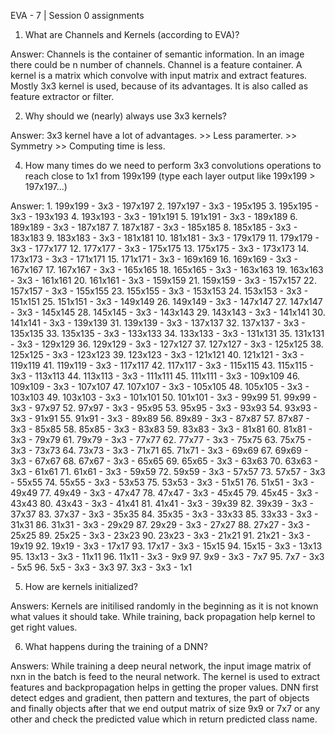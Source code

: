 EVA - 7 | Session 0 assignments

1. What are Channels and Kernels (according to EVA)?

Answer: Channels is the container of semantic information. In an image there could be n number of channels. Channel is a feature container.
A kernel is a matrix which convolve with input matrix and extract features. Mostly 3x3 kernel is used, because of its advantages. 
It is also called as feature extractor or filter.

2. Why should we (nearly) always use 3x3 kernels?


Answer: 3x3 kernel have a lot of advantages. 
        >> Less paramerter.
        >> Symmetry
        >> Computing time is less.

4. How many times do we need to perform 3x3 convolutions operations to reach close to 1x1 from 199x199 (type each layer output like 199x199 > 197x197...)


Answer: 
       1. 199x199 - 3x3 - 197x197
       2. 197x197 - 3x3 - 195x195
       3. 195x195 - 3x3 - 193x193
       4. 193x193 - 3x3 - 191x191
       5. 191x191 - 3x3 - 189x189
       6. 189x189 - 3x3 - 187x187
       7. 187x187 - 3x3 - 185x185
       8. 185x185 - 3x3 - 183x183
       9. 183x183 - 3x3 - 181x181
       10. 181x181 - 3x3 - 179x179
       11. 179x179 - 3x3 - 177x177
       12. 177x177 - 3x3 - 175x175
       13. 175x175 - 3x3 - 173x173
       14. 173x173 - 3x3 - 171x171
       15. 171x171 - 3x3 - 169x169
       16. 169x169 - 3x3 - 167x167
       17. 167x167 - 3x3 - 165x165
       18. 165x165 - 3x3 - 163x163
       19. 163x163 - 3x3 - 161x161
       20. 161x161 - 3x3 - 159x159
       21. 159x159 - 3x3 - 157x157
       22. 157x157 - 3x3 - 155x155
       23. 155x155 - 3x3 - 153x153
       24. 153x153 - 3x3 - 151x151
       25. 151x151 - 3x3 - 149x149
       26. 149x149 - 3x3 - 147x147
       27. 147x147 - 3x3 - 145x145
       28. 145x145 - 3x3 - 143x143
       29. 143x143 - 3x3 - 141x141
       30. 141x141 - 3x3 - 139x139
       31. 139x139 - 3x3 - 137x137
       32. 137x137 - 3x3 - 135x135
       33. 135x135 - 3x3 - 133x133
       34. 133x133 - 3x3 - 131x131
       35. 131x131 - 3x3 - 129x129
       36. 129x129 - 3x3 - 127x127
       37. 127x127 - 3x3 - 125x125
       38. 125x125 - 3x3 - 123x123
       39. 123x123 - 3x3 - 121x121
       40. 121x121 - 3x3 - 119x119
       41. 119x119 - 3x3 - 117x117
       42. 117x117 - 3x3 - 115x115
       43. 115x115 - 3x3 - 113x113
       44. 113x113 - 3x3 - 111x111
       45. 111x111 - 3x3 - 109x109
       46. 109x109 - 3x3 - 107x107
       47. 107x107 - 3x3 - 105x105
       48. 105x105 - 3x3 - 103x103
       49. 103x103 - 3x3 - 101x101
       50. 101x101 - 3x3 - 99x99
       51. 99x99 - 3x3 - 97x97
       52. 97x97 - 3x3 - 95x95
       53. 95x95 - 3x3 - 93x93
       54. 93x93 - 3x3 - 91x91
       55. 91x91 - 3x3 - 89x89
       56. 89x89 - 3x3 - 87x87
       57. 87x87 - 3x3 - 85x85
       58. 85x85 - 3x3 - 83x83
       59. 83x83 - 3x3 - 81x81
       60. 81x81 - 3x3 - 79x79
       61. 79x79 - 3x3 - 77x77
       62. 77x77 - 3x3 - 75x75
       63. 75x75 - 3x3 - 73x73
       64. 73x73 - 3x3 - 71x71
       65. 71x71 - 3x3 - 69x69
       67. 69x69 - 3x3 - 67x67
       68. 67x67 - 3x3 - 65x65
       69. 65x65 - 3x3 - 63x63
       70. 63x63 - 3x3 - 61x61
       71. 61x61 - 3x3 - 59x59
       72. 59x59 - 3x3 - 57x57
       73. 57x57 - 3x3 - 55x55
       74. 55x55 - 3x3 - 53x53
       75. 53x53 - 3x3 - 51x51
       76. 51x51 - 3x3 - 49x49
       77. 49x49 - 3x3 - 47x47
       78. 47x47 - 3x3 - 45x45
       79. 45x45 - 3x3 - 43x43
       80. 43x43 - 3x3 - 41x41
       81. 41x41 - 3x3 - 39x39
       82. 39x39 - 3x3 - 37x37
       83. 37x37 - 3x3 - 35x35
       84. 35x35 - 3x3 - 33x33
       85. 33x33 - 3x3 - 31x31
       86. 31x31 - 3x3 - 29x29
       87. 29x29 - 3x3 - 27x27
       88. 27x27 - 3x3 - 25x25
       89. 25x25 - 3x3 - 23x23
       90. 23x23 - 3x3 - 21x21
       91. 21x21 - 3x3 - 19x19
       92. 19x19 - 3x3 - 17x17
       93. 17x17 - 3x3 - 15x15
       94. 15x15 - 3x3 - 13x13
       95. 13x13 - 3x3 - 11x11
       96. 11x11 - 3x3 - 9x9
       97. 9x9 - 3x3 - 7x7
       95. 7x7 - 3x3 - 5x5
       96. 5x5 - 3x3 - 3x3
       97. 3x3 - 3x3 - 1x1
      

5. How are kernels initialized? 


Answers: Kernels are initilised randomly in the beginning as it is not known what values it should take. While training, back propagation help kernel to get right values.

6. What happens during the training of a DNN?


Answers: While training a deep neural network, the input image matrix of nxn in the batch is feed to the neural network. The kernel is used to extract features
and backpropagation helps in getting the proper values. DNN first detect edges and gradient, then pattern and textures, the part of objects and finally objects after that we end output matrix of size 9x9 or 7x7 or any other and check the predicted value which in 
return predicted class name.
